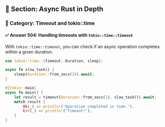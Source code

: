 ## 📘 Section: Async Rust in Depth  
### 🔹 Category: Timeout and tokio::time  
#### ✅ Answer 504: Handling timeouts with `tokio::time::timeout`

With `tokio::time::timeout`, you can check if an async operation completes within a given duration.

```rust
use tokio::time::{timeout, Duration, sleep};

async fn slow_task() {
    sleep(Duration::from_secs(2)).await;
}

#[tokio::main]
async fn main() {
    let result = timeout(Duration::from_secs(1), slow_task()).await;
    match result {
        Ok(_) => println!("Operation completed in time."),
        Err(_) => println!("Timeout!"),
    }
}
```
